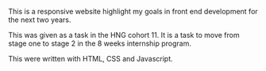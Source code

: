 This is a responsive website highlight my goals in front end development for the next two years.

This was given as a task in the HNG cohort 11. It is a task to move from stage one to stage 2 in the 8 weeks internship program.

This were written with HTML, CSS and Javascript.